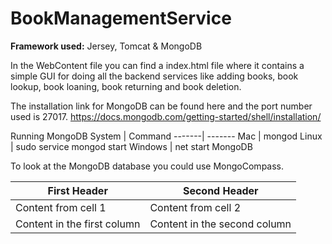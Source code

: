 # BookManagementService
**Framework used:** Jersey, Tomcat & MongoDB

In the WebContent file you can find a index.html file where it contains a simple GUI for doing all the backend services like adding books, book lookup, book loaning, book returning and book deletion.

The installation link for MongoDB can be found here and the port number used is 27017. 
https://docs.mongodb.com/getting-started/shell/installation/ 

Running MongoDB
System | Command
-------| -------
Mac | mongod
Linux | sudo service mongod start
Windows | net start MongoDB

To look at the MongoDB database you could use MongoCompass.

First Header | Second Header
------------ | -------------
Content from cell 1 | Content from cell 2
Content in the first column | Content in the second column
